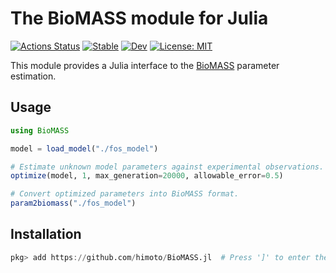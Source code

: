 # The BioMASS module for Julia

[![Actions Status](https://github.com/himoto/BioMASS.jl/workflows/CI/badge.svg)](https://github.com/himoto/BioMASS.jl/actions)
[![Stable](https://img.shields.io/badge/docs-stable-blue.svg)](https://himoto.github.io/BioMASS.jl/stable)
[![Dev](https://img.shields.io/badge/docs-dev-blue.svg)](https://himoto.github.io/BioMASS.jl/dev)
[![License: MIT](https://img.shields.io/badge/License-MIT-blue.svg)](https://opensource.org/licenses/MIT)

This module provides a Julia interface to the [BioMASS](https://github.com/okadalabipr/biomass) parameter estimation.

## Usage
```julia
using BioMASS

model = load_model("./fos_model")

# Estimate unknown model parameters against experimental observations.
optimize(model, 1, max_generation=20000, allowable_error=0.5)

# Convert optimized parameters into BioMASS format.
param2biomass("./fos_model")
```

## Installation
```julia
pkg> add https://github.com/himoto/BioMASS.jl  # Press ']' to enter the Pkg REPL mode.
```